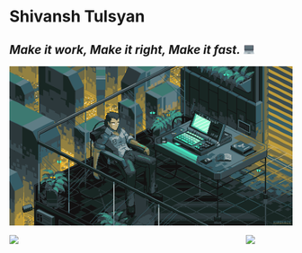 # Shivansh Tulsyan
## <i>Make it work, Make it right, Make it fast.</i> <img src="laptop.gif" width="20px">

<p align = 'center'><img src="Banner GIF.gif" width="650"></p>
<img align="left" src="https://github-readme-stats.vercel.app/api//?username=shivansh0610&theme=tokyonight&count_private=true&show_icons=true&title_color=41fdfe&text_color=00FA9A&include_all_commits=true" width=421px/>
<img align="left" src="https://github-readme-stats.vercel.app/api/top-langs/?username=shivansh0610&theme=tokyonight&count_private=true&show_icons=true&layout=compact&show_icons=true&title_color=41fdfe&text_color=00FA9A&langs_count=6" />
